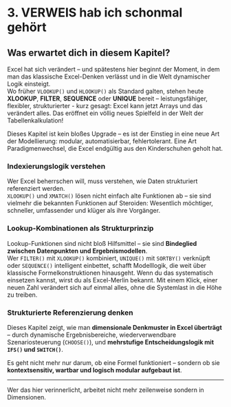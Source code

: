 # 3. VERWEIS hab ich schonmal gehört

## Was erwartet dich in diesem Kapitel?

Excel hat sich verändert – und spätestens hier beginnt der Moment, in dem man das klassische Excel-Denken verlässt und in die Welt dynamischer Logik einsteigt.  
Wo früher `VLOOKUP()` und `HLOOKUP()` als Standard galten, stehen heute **XLOOKUP**, **FILTER**, **SEQUENCE** oder **UNIQUE** bereit – leistungsfähiger, flexibler, strukturierter - kurz gesagt: Excel kann jetzt Arrays und das verändert alles.
Das eröffnet ein völlig neues Spielfeld in der Welt der Tabellenkalkulation!

Dieses Kapitel ist kein bloßes Upgrade – es ist der Einstieg in eine neue Art der Modellierung: modular, automatisierbar, fehlertolerant. Eine Art Paradigmenwechsel, die Excel endgültig aus den Kinderschuhen geholt hat.

### Indexierungslogik verstehen  
Wer Excel beherrschen will, muss verstehen, wie Daten strukturiert referenziert werden.  
`XLOOKUP()` und `XMATCH()` lösen nicht einfach alte Funktionen ab – sie sind vielmehr die bekannten Funktionen auf Steroiden:
Wesentlich möchtiger, schneller, umfassender und klüger als ihre Vorgänger.


### Lookup-Kombinationen als Strukturprinzip  
Lookup-Funktionen sind nicht bloß Hilfsmittel – sie sind **Bindeglied zwischen Datenpunkten und Ergebnismodellen**.  
Wer `FILTER()` mit `XLOOKUP()` kombiniert, `UNIQUE()` mit `SORTBY()` verknüpft oder `SEQUENCE()` intelligent einbettet, schafft Modelllogik, die weit über klassische Formelkonstruktionen hinausgeht.
Wenn du das systematisch einsetzen kannst, wirst du als Excel-Merlin bekannt. Mit einem Klick, einer neuen Zahl verändert sich auf einmal alles, ohne die Systemlast in die Höhe zu treiben.

### Strukturierte Referenzierung denken  
Dieses Kapitel zeigt, wie man **dimensionale Denkmuster in Excel überträgt** – durch dynamische Ergebnisbereiche, wiederverwendbare Szenariosteuerung (`CHOOSE()`), und **mehrstufige Entscheidungslogik mit `IFS()` und `SWITCH()`**.

Es geht nicht mehr nur darum, ob eine Formel funktioniert – sondern ob sie **kontextsensitiv, wartbar und logisch modular aufgebaut ist**.

---

Wer das hier verinnerlicht, arbeitet nicht mehr zeilenweise sondern in Dimensionen.
